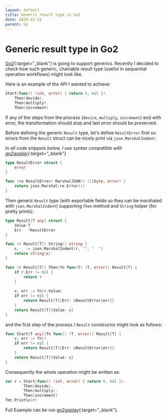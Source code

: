 ```yaml
---
layout: default
title: Generic result type in Go2
date: 2020-11-22
parent: Go
---
```


# Generic result type in Go2

[Go2](https://blog.golang.org/generics-next-step){:target="_blank"} is going to support generics. Recently I decided to check how such generic, chainable result type (useful in sequential operation workflows) might look like.

Here is an example of the API I wanted to achieve:

```go
Start(func() (int, error) { return 6, nil }).
	Then(devide).
	Then(multiply).
	Then(increment)
```

If any of the steps from the process (`device`, `multiply`, `increment`) end with error, the transformation should stop and last error should be preserved.

Before defining the generic `Result` type, let's define `ResultError` first so errors from the `Result` struct can be nicely print via `json.MarshalIndent`:

*In all code snippets below, I use syntax compatible with [go2goplay](https://go2goplay.golang.org){:target="_blank"}*

```go
type ResultError struct {
	error
}

func (re ResultError) MarshalJSON() ([]byte, error) {
	return json.Marshal(re.Error())
}
```

Then generic `Result` type (with exportable fields so they can be marshaled with `json.MarshalIndent`) supporting `Then` method and `String` helper (for pretty prints):

```go
type Result[T any] struct {
	Value T
	Err   *ResultError
}

func (r Result[T]) String() string {
	s, _ := json.MarshalIndent(r, "", "  ")
	return string(s)
}

func (r Result[T]) Then(fn func(T) (T, error)) Result[T] {
	if r.Err != nil {
		return r
	}
	
 	v, err := fn(r.Value)
	if err != nil {
		return Result[T]{Err: &ResultError{err}}
	}
	return Result[T]{Value: v}
}
```

and the first step of the process / `Result` constructor might look as follows:

```go
func Start[T any](fn func() (T, error)) Result[T] {
	v, err := fn()
	if err != nil {
		return Result[T]{Err: &ResultError{err}}
	}
	return Result[T]{Value: v}
}
```

Consequently the whole operation might be written as:

```go
var r = Start(func() (int, error) { return 6, nil }).
		Then(devide).
		Then(multiply).
		Then(increment)
fmt.Println(r)
```

Full Example can be run [go2goplay](https://go2goplay.golang.org/p/UZ5K6OJbfSr){:target="_blank"}.
